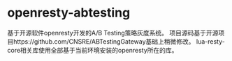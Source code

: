 # openresty-abtesting
基于开源软件openresty开发的A/B Testing策略灰度系统。 项目源码基于开源项目https://github.com/CNSRE/ABTestingGateway基础上稍微修改。 lua-resty-core相关库使用全部基于当前环境安装的openresty所在的库。
